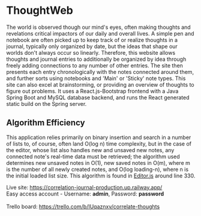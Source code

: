 # ThoughtWeb
The world is observed though our mind's eyes, often making thoughts and revelations critical impactors of our daily and overall lives. A simple pen and notebook are often picked up to keep track of or realize thoughts in a journal, typically only organized by date, but the ideas that shape our worlds don't always occur so linearly. Therefore, this website allows thoughts and journal entries to additionally be organized by idea through freely adding connections to any number of other entries. The site then presents each entry chronologically with the notes connected around them, and further sorts using notebooks and 'Main' or 'Sticky' note types. This site can also excel at brainstorming, or providing an overview of thoughts to figure out problems. It uses a React.js-Bootstrap frontend with a Java Spring Boot and MySQL database backend, and runs the React generated static build on the Spring server. 

## Algorithm Efficiency
This application relies primarily on binary insertion and search in a number of lists to, of course, often land O(log n) time complexity, but in the case of the editor, whose list also handles new and unsaved new notes, any connected note's real-time data must be retrieved; the algorithm used determines new unsaved notes in O(1), new saved notes in O(m), where m is the number of all newly created notes, and O(log loading-n), where n is the initial loaded list size. This algorithm is found in [Editor.js](react-frontend/src/components/Editor/Editor.js) around line 330.

Live site: https://correlation-journal-production.up.railway.app/</br>
Easy access account - Username: <b>admin</b>, Password: <b>password</b></br></br>
Trello board: https://trello.com/b/IUqaznxv/correlate-thoughts